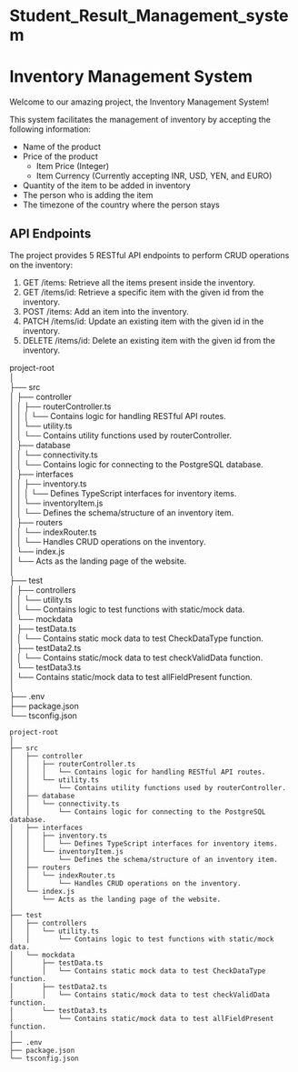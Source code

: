# Student_Result_Management_system

# Inventory Management System

Welcome to our amazing project, the Inventory Management System!

This system facilitates the management of inventory by accepting the following information:

- Name of the product
- Price of the product
  - Item Price (Integer)
  - Item Currency (Currently accepting INR, USD, YEN, and EURO)
- Quantity of the item to be added in inventory
- The person who is adding the item
- The timezone of the country where the person stays

## API Endpoints

The project provides 5 RESTful API endpoints to perform CRUD operations on the inventory:

1. GET /items: Retrieve all the items present inside the inventory.
2. GET /items/id: Retrieve a specific item with the given id from the inventory.
3. POST /items: Add an item into the inventory.
4. PATCH /items/id: Update an existing item with the given id in the inventory.
5. DELETE /items/id: Delete an existing item with the given id from the inventory.

<p>
project-root<br>
│<br>
├── src<br>
│   ├── controller<br>
│   │   ├── routerController.ts<br>
│   │   │   └── Contains logic for handling RESTful API routes.<br>
│   │   └── utility.ts<br>
│   │       └── Contains utility functions used by routerController.<br>
│   ├── database<br>
│   │   └── connectivity.ts<br>
│   │       └── Contains logic for connecting to the PostgreSQL database.<br>
│   ├── interfaces<br>
│   │   ├── inventory.ts<br>
│   │   │   └── Defines TypeScript interfaces for inventory items.<br>
│   │   └── inventoryItem.js<br>
│   │       └── Defines the schema/structure of an inventory item.<br>
│   ├── routers<br>
│   │   └── indexRouter.ts<br>
│   │       └── Handles CRUD operations on the inventory.<br>
│   └── index.js<br>
│       └── Acts as the landing page of the website.<br>
│<br>
├── test<br>
│   ├── controllers<br>
│   │   └── utility.ts<br>
│   │       └── Contains logic to test functions with static/mock data.<br>
│   └── mockdata<br>
│       ├── testData.ts<br>
│       │   └── Contains static mock data to test CheckDataType function.<br>
│       ├── testData2.ts<br>
│       │   └── Contains static/mock data to test checkValidData function.<br>
│       └── testData3.ts<br>
│           └── Contains static/mock data to test allFieldPresent function.<br>
│<br>
├── .env<br>
├── package.json<br>
└── tsconfig.json<br>

</p>



```
project-root
│
├── src
│   ├── controller
│   │   ├── routerController.ts
│   │   │   └── Contains logic for handling RESTful API routes.
│   │   └── utility.ts
│   │       └── Contains utility functions used by routerController.
│   ├── database
│   │   └── connectivity.ts
│   │       └── Contains logic for connecting to the PostgreSQL database.
│   ├── interfaces
│   │   ├── inventory.ts
│   │   │   └── Defines TypeScript interfaces for inventory items.
│   │   └── inventoryItem.js
│   │       └── Defines the schema/structure of an inventory item.
│   ├── routers
│   │   └── indexRouter.ts
│   │       └── Handles CRUD operations on the inventory.
│   └── index.js
│       └── Acts as the landing page of the website.
│
├── test
│   ├── controllers
│   │   └── utility.ts
│   │       └── Contains logic to test functions with static/mock data.
│   └── mockdata
│       ├── testData.ts
│       │   └── Contains static mock data to test CheckDataType function.
│       ├── testData2.ts
│       │   └── Contains static/mock data to test checkValidData function.
│       └── testData3.ts
│           └── Contains static/mock data to test allFieldPresent function.
│
├── .env
├── package.json
└── tsconfig.json
```
